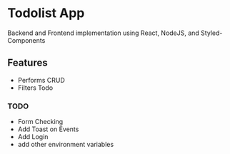 # Todolist App

Backend and Frontend implementation using React, NodeJS, and Styled-Components

## Features

- Performs CRUD
- Filters Todo

### TODO

- Form Checking
- Add Toast on Events
- Add Login
- add other environment variables
